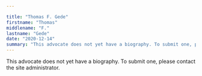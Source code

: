 ```yaml
---

title: "Thomas F. Gede"
firstname: "Thomas"
middlename: "F."
lastname: "Gede"
date: "2020-12-14"
summary: "This advocate does not yet have a biography. To submit one, please contact the site administrator."
---
```

This advocate does not yet have a biography. To submit one, please contact the site administrator.

